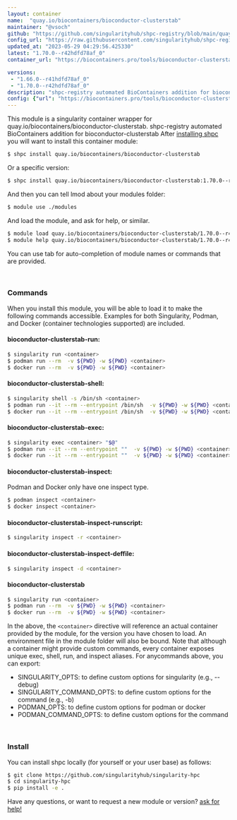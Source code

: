 ```yaml
---
layout: container
name:  "quay.io/biocontainers/bioconductor-clusterstab"
maintainer: "@vsoch"
github: "https://github.com/singularityhub/shpc-registry/blob/main/quay.io/biocontainers/bioconductor-clusterstab/container.yaml"
config_url: "https://raw.githubusercontent.com/singularityhub/shpc-registry/main/quay.io/biocontainers/bioconductor-clusterstab/container.yaml"
updated_at: "2023-05-29 04:29:56.425330"
latest: "1.70.0--r42hdfd78af_0"
container_url: "https://biocontainers.pro/tools/bioconductor-clusterstab"

versions:
 - "1.66.0--r41hdfd78af_0"
 - "1.70.0--r42hdfd78af_0"
description: "shpc-registry automated BioContainers addition for bioconductor-clusterstab"
config: {"url": "https://biocontainers.pro/tools/bioconductor-clusterstab", "maintainer": "@vsoch", "description": "shpc-registry automated BioContainers addition for bioconductor-clusterstab", "latest": {"1.70.0--r42hdfd78af_0": "sha256:883cbe94302238d5aeae8a5c51abf29bde5ca10050e159206f95e7c91cc5e681"}, "tags": {"1.66.0--r41hdfd78af_0": "sha256:500f3a29035eb0fb305838fb8d0cf2eea3d45f36c12012e46e436a0b55b9f9de", "1.70.0--r42hdfd78af_0": "sha256:883cbe94302238d5aeae8a5c51abf29bde5ca10050e159206f95e7c91cc5e681"}, "docker": "quay.io/biocontainers/bioconductor-clusterstab"}
---
```


This module is a singularity container wrapper for quay.io/biocontainers/bioconductor-clusterstab.
shpc-registry automated BioContainers addition for bioconductor-clusterstab
After [installing shpc](#install) you will want to install this container module:


```bash
$ shpc install quay.io/biocontainers/bioconductor-clusterstab
```

Or a specific version:

```bash
$ shpc install quay.io/biocontainers/bioconductor-clusterstab:1.70.0--r42hdfd78af_0
```

And then you can tell lmod about your modules folder:

```bash
$ module use ./modules
```

And load the module, and ask for help, or similar.

```bash
$ module load quay.io/biocontainers/bioconductor-clusterstab/1.70.0--r42hdfd78af_0
$ module help quay.io/biocontainers/bioconductor-clusterstab/1.70.0--r42hdfd78af_0
```

You can use tab for auto-completion of module names or commands that are provided.

<br>

### Commands

When you install this module, you will be able to load it to make the following commands accessible.
Examples for both Singularity, Podman, and Docker (container technologies supported) are included.

#### bioconductor-clusterstab-run:

```bash
$ singularity run <container>
$ podman run --rm  -v ${PWD} -w ${PWD} <container>
$ docker run --rm  -v ${PWD} -w ${PWD} <container>
```

#### bioconductor-clusterstab-shell:

```bash
$ singularity shell -s /bin/sh <container>
$ podman run --it --rm --entrypoint /bin/sh  -v ${PWD} -w ${PWD} <container>
$ docker run --it --rm --entrypoint /bin/sh  -v ${PWD} -w ${PWD} <container>
```

#### bioconductor-clusterstab-exec:

```bash
$ singularity exec <container> "$@"
$ podman run --it --rm --entrypoint ""  -v ${PWD} -w ${PWD} <container> "$@"
$ docker run --it --rm --entrypoint ""  -v ${PWD} -w ${PWD} <container> "$@"
```

#### bioconductor-clusterstab-inspect:

Podman and Docker only have one inspect type.

```bash
$ podman inspect <container>
$ docker inspect <container>
```

#### bioconductor-clusterstab-inspect-runscript:

```bash
$ singularity inspect -r <container>
```

#### bioconductor-clusterstab-inspect-deffile:

```bash
$ singularity inspect -d <container>
```



#### bioconductor-clusterstab

```bash
$ singularity run <container>
$ podman run --rm  -v ${PWD} -w ${PWD} <container>
$ docker run --rm  -v ${PWD} -w ${PWD} <container>
```


In the above, the `<container>` directive will reference an actual container provided
by the module, for the version you have chosen to load. An environment file in the
module folder will also be bound. Note that although a container
might provide custom commands, every container exposes unique exec, shell, run, and
inspect aliases. For anycommands above, you can export:

 - SINGULARITY_OPTS: to define custom options for singularity (e.g., --debug)
 - SINGULARITY_COMMAND_OPTS: to define custom options for the command (e.g., -b)
 - PODMAN_OPTS: to define custom options for podman or docker
 - PODMAN_COMMAND_OPTS: to define custom options for the command

<br>

### Install

You can install shpc locally (for yourself or your user base) as follows:

```bash
$ git clone https://github.com/singularityhub/singularity-hpc
$ cd singularity-hpc
$ pip install -e .
```

Have any questions, or want to request a new module or version? [ask for help!](https://github.com/singularityhub/singularity-hpc/issues)